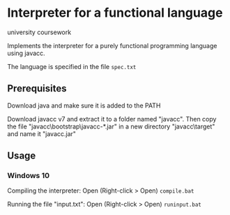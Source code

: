 # Interpreter for a functional language

university coursework

Implements the interpreter for a purely functional programming language using javacc.

The language is specified in the file `spec.txt`

## Prerequisites

Download java and make sure it is added to the PATH

Download javacc v7 and extract it to a folder named "javacc". Then copy the file "javacc\bootstrap\javacc-\*.jar" in a new directory "javacc\target" and name it "javacc.jar"

## Usage

### Windows 10

Compiling the interpreter: Open (Right-click > Open) `compile.bat`

Running the file "input.txt": Open (Right-click > Open) `runinput.bat`
